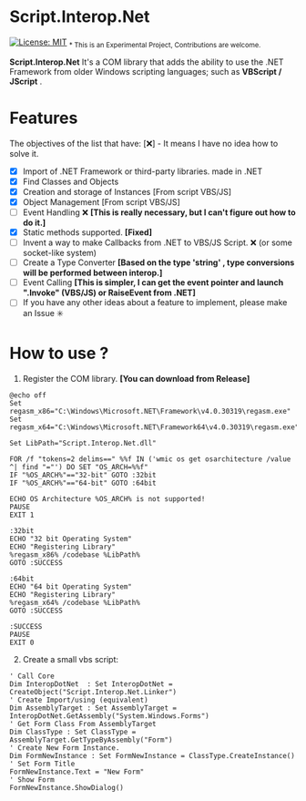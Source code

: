 # Script.Interop.Net 
[![License: MIT](https://img.shields.io/badge/License-MIT-green.svg)](https://github.com/dotnet/winforms/blob/main/LICENSE.TXT) <sub>* This is an Experimental Project, Contributions are welcome.</sub>

**Script.Interop.Net** It's a COM library that adds the ability to use the .NET Framework from older Windows scripting languages; such as **VBScript / JScript** .

# Features

The objectives of the list that have: [❌] - It means I have no idea how to solve it.

- [x] Import of .NET Framework or third-party libraries. made in .NET
- [x] Find Classes and Objects
- [x] Creation and storage of Instances [From script VBS/JS]
- [x] Object Management [From script VBS/JS]
- [ ] Event Handling  ❌ **[This is really necessary, but I can't figure out how to do it.]**
- [x] Static methods supported. **[Fixed]**
- [ ] Invent a way to make Callbacks from .NET to VBS/JS Script. ❌ (or some socket-like system)
- [ ] Create a Type Converter **[Based on the type 'string' , type conversions will be performed between interop.]**
- [ ] Event Calling **[This is simpler, I can get the event pointer and launch ".Invoke" (VBS/JS) or RaiseEvent from .NET]**
- [ ] If you have any other ideas about a feature to implement, please make an Issue ✳️

# How to use ?

1. Register the COM library. **[You can download from Release]**
     
```Batch
@echo off
Set regasm_x86="C:\Windows\Microsoft.NET\Framework\v4.0.30319\regasm.exe"
Set regasm_x64="C:\Windows\Microsoft.NET\Framework64\v4.0.30319\regasm.exe"

Set LibPath="Script.Interop.Net.dll"

FOR /f "tokens=2 delims==" %%f IN ('wmic os get osarchitecture /value ^| find "="') DO SET "OS_ARCH=%%f"
IF "%OS_ARCH%"=="32-bit" GOTO :32bit
IF "%OS_ARCH%"=="64-bit" GOTO :64bit

ECHO OS Architecture %OS_ARCH% is not supported!
PAUSE
EXIT 1

:32bit
ECHO "32 bit Operating System"
ECHO "Registering Library"
%regasm_x86% /codebase %LibPath%
GOTO :SUCCESS

:64bit
ECHO "64 bit Operating System"
ECHO "Registering Library"
%regasm_x64% /codebase %LibPath%
GOTO :SUCCESS

:SUCCESS
PAUSE
EXIT 0

```
     
2. Create a small vbs script:

```VBScript
' Call Core
Dim InteropDotNet  : Set InteropDotNet = CreateObject("Script.Interop.Net.Linker")
' Create Import/using (equivalent)
Dim AssemblyTarget : Set AssemblyTarget = InteropDotNet.GetAssembly("System.Windows.Forms")
' Get Form Class From AssemblyTarget 
Dim ClassType : Set ClassType = AssemblyTarget.GetTypeByAssembly("Form")
' Create New Form Instance.
Dim FormNewInstance : Set FormNewInstance = ClassType.CreateInstance()
' Set Form Title
FormNewInstance.Text = "New Form"
' Show Form
FormNewInstance.ShowDialog()
```





